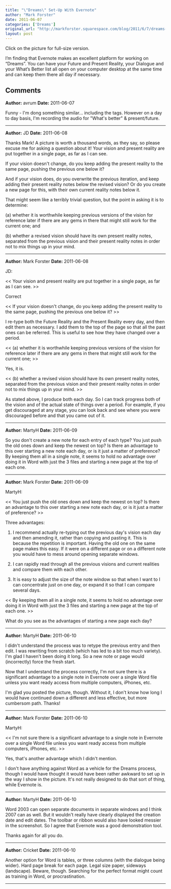 ```yaml
---
title: "\"Dreams\" Set-Up With Evernote"
author: "Mark Forster"
date: 2011-06-07
categories: ['Dreams']
original_url: "http://markforster.squarespace.com/blog/2011/6/7/dreams-set-up-with-evernote.html"
layout: post
---
```


Click on the picture for full-size version.

I’m finding that Evernote makes an excellent platform for working on “Dreams”. You can have your Future and Present Reality, your Dialogue and your What’s Better list all open on your computer desktop at the same time and can keep them there all day if necessary.

## Comments

**Author:** avrum
**Date:** 2011-06-07

Funny - I'm dong something similar... including the tags. However on a day to day basis, I'm recording the audio for "What's better" & present/future.

---

**Author:** JD
**Date:** 2011-06-08

Thanks Mark! A picture is worth a thousand words, as they say, so please excuse me for asking a question about it! Your vision and present reality are put together in a single page, as far as I can see.  
  
If your vision doesn't change, do you keep adding the present reality to the same page, pushing the previous one below it?   
  
And if your vision does, do you overwrite the previous iteration, and keep adding their present reality notes below the revised vision? Or do you create a new page for this, with their own current reality notes below it.  
  
That might seem like a terribly trivial question, but the point in asking it is to determine:   
  
(a) whether it is worthwhile keeping previous versions of the vision for reference later if there are any gems in there that might still work for the current one; and  
  
(b) whether a revised vision should have its own present reality notes, separated from the previous vision and their present reality notes in order not to mix things up in your mind.

---

**Author:** Mark Forster
**Date:** 2011-06-08

JD:  
  
<< Your vision and present reality are put together in a single page, as far as I can see. >>  
   
Correct  
  
<< If your vision doesn't change, do you keep adding the present reality to the same page, pushing the previous one below it? >>  
  
I re-type both the Future Reality and the Present Reality every day, and then edit them as necessary. I add them to the top of the page so that all the past ones can be referred. This is useful to see how they have changed over a period.  
  
<< (a) whether it is worthwhile keeping previous versions of the vision for reference later if there are any gems in there that might still work for the current one; >>  
  
Yes, it is.  
  
<< (b) whether a revised vision should have its own present reality notes, separated from the previous vision and their present reality notes in order not to mix things up in your mind. >>  
  
As stated above, I produce both each day. So I can track progress both of the vision and of the actual state of things over a period. For example, if you get discouraged at any stage, you can look back and see where you were discouraged before and that you came out of it.

---

**Author:** MartyH
**Date:** 2011-06-09

So you don't create a new note for each entry of each type? You just push the old ones down and keep the newest on top? Is there an advantage to this over starting a new note each day, or is it just a matter of preference? By keeping them all in a single note, it seems to hold no advantage over doing it in Word with just the 3 files and starting a new page at the top of each one.

---

**Author:** Mark Forster
**Date:** 2011-06-09

MartyH:  
  
<< You just push the old ones down and keep the newest on top? Is there an advantage to this over starting a new note each day, or is it just a matter of preference? >>  
  
Three advantages:  
  
1) I recommend actually re-typing out the previous day's vision each day and then amending it, rather than copying and pasting it. This is because the repetition is important. Having the old one on the same page makes this easy. If it were on a different page or on a different note you would have to mess around opening separate windows.  
  
2) I can rapidly read through all the previous visions and current realities and compare them with each other.  
  
3) It is easy to adjust the size of the note window so that when I want to I can concentrate just on one day, or expand it so that I can compare several days.  
  
<< By keeping them all in a single note, it seems to hold no advantage over doing it in Word with just the 3 files and starting a new page at the top of each one. >>  
  
What do you see as the advantages of starting a new page each day?

---

**Author:** MartyH
**Date:** 2011-06-10

I didn't understand the process was to retype the previous entry and then edit. I was rewriting from scratch (which has led to a bit too much variety). I'm glad I haven't been doing it long. So a new note or page would (incorrectly) force the fresh start.  
  
Now that I understand the process correctly, I'm not sure there is a significant advantage to a single note in Evernote over a single Word file unless you want ready access from multiple computers, iPhones, etc.   
  
I'm glad you posted the picture, though. Without it, I don't know how long I would have continued down a different and less effective, but more cumbersom path. Thanks!

---

**Author:** Mark Forster
**Date:** 2011-06-10

MartyH:  
  
<< I'm not sure there is a significant advantage to a single note in Evernote over a single Word file unless you want ready access from multiple computers, iPhones, etc. >>  
  
Yes, that's another advantage which I didn't mention.  
  
I don't have anything against Word as a vehicle for the Dreams process, though I would have thought it would have been rather awkward to set up in the way I show in the picture. It's not really designed to do that sort of thing, while Evernote is.

---

**Author:** MartyH
**Date:** 2011-06-10

Word 2003 can open separate documents in separate windows and I think 2007 can as well. But it wouldn't really have clearly displayed the creation date and edit dates. The toolbar or ribbon would also have looked messier in the screenshot. So I agree that Evernote was a good demonstration tool.  
  
Thanks again for all you do.

---

**Author:** Cricket
**Date:** 2011-06-10

Another option for Word is tables, or three columns (with the dialogue being wider). Hard page break for each page. Legal size paper, sideways (landscape). Beware, though. Searching for the perfect format might count as training in Word, or procrastination.

---
